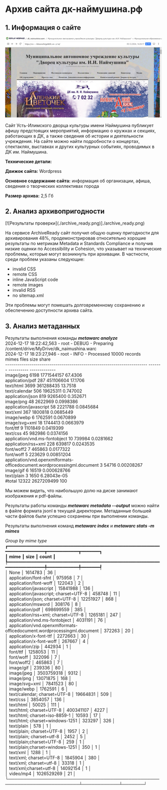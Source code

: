 # Архив сайта дк-наймушина.рф 

## **1\. Информация о сайте**

[![Скриншот архива сайта](./replay_web.png)](./replay_web.png)

Сайт Усть-Илимского дворца культуры имени Наймушина публикует афишу предстоящих мероприятий, информацию о кружках и секциях, работающих в ДК, а также сведения об истории и деятельности учреждения. На сайте можно найти подробности о концертах, спектаклях, выставках и других культурных событиях, проводимых в ДК им. Наймушина.

**Технические детали:**

**Движок сайта:** Wordpress 

**Основное содержание сайта:** информация об организации, афиша, сведения о творческих коллективах города

**Размер архива:** 2,5 Гб

## **2\. Анализ архивопригодности**

\[\!\[Результаты проверки\](./archive\_ready.png)\]./archive\_ready.png)

На сервисе ArchiveReady сайт получил общую оценку пригодности для архивирования 48%, продемонстрировав относительно хорошие результаты по метрикам Metadata и Standards Compliance и получив низкие оценки по Accessibility и Cohesion, что указывает на технические проблемы, которые могут возникнуть при архивации. В частности, среди проблем указаны следующие:

* invalid CSS  
* remote CSS   
* inline JavaScript code  
* remote images  
* invalid RSS  
* no sitemap.xml

Эти проблемы могут помешать долговременному сохранению и обеспечению доступности архива сайта.

## **3\. Анализ метаданных**

Результаты выполнения команды ***metawarc analyze***   
2024-12-17 18:22:42,563 \- root \- DEBUG \- Preparing /content/drive/MyDrive/dk\_naimushina.warc  
2024-12-17 18:23:27,946 \- root \- INFO \- Processed 10000 records  
mimes                                                                      files        size          share  
\-----------------------------------------------------------------------  \-------  \----------  \-------------  
image/jpeg                                                                  6198  1771544157   67.4306  
application/pdf                                                              287   451106604   17.1706  
text/html                                                                   3699   361288435   13.7518  
text/calendar                                                                506    19625311    0.747002  
application/json                                                             819     9265400    0.352671  
image/png                                                                     48     2622969    0.0998386  
application/javascript                                                        58     2221788    0.0845684  
text/xml                                                                     367     1800818    0.0685449  
image/webp                                                                     6     1762591    0.0670899  
image/svg+xml                                                                 18     1744413    0.0663979  
font/ttf                                                                       9     1101849    0.0419399  
text/css                                                                      45      982986    0.0374156  
application/vnd.ms-fontobject                                                 10      739984    0.0281662  
application/rss+xml                                                          228      639817    0.0243535  
font/woff2                                                                     7      465863    0.0177322  
font/woff                                                                      5      223629    0.00851204  
application/vnd.openxmlformats-officedocument.wordprocessingml.document        3       54716    0.00208267  
image/gif                                                                      6       16519    0.000628766  
text/plain                                                                     3        1650    6.28043e-05  
\#total                                                                     12322  2627209499  100

Мы можем видеть, что наибольшую долю на диске занимают изображения и pdf-файлы.

Результаты работы команды ***metawarc metadata \--output*** можно найти в файле формата jsonl в текущей директории. Метаданные большей части файлов были успешно сохранены при выполнении команды.

Результаты выполнения команд ***metawarc index*** и ***metawarc stats \-m mimes***

*Group by mime type*                                         
┏━━━━━━━━━━━━━━━━━━━━━━━━━━━━━━━━━━━━━━━━━━━━━━━━━━━━━━━━━━━━━━━━━━━━━━━━━┳━━━━━━━━━━━━┳━━━━━━━┓  
┃ **mime**                                                                   ┃ **size**      ┃ **count** ┃  
┡━━━━━━━━━━━━━━━━━━━━━━━━━━━━━━━━━━━━━━━━━━━━━━━━━━━━━━━━━━━━━━━━━━━━━━━━━╇━━━━━━━━━━━━╇━━━━━━━┩  
│ None                                                                   │ 1614783   │   36 │  
│ application/font-sfnt                                                  │ 975958    │    7 │  
│ application/font-woff                                                  │ 122043    │    2 │  
│ application/javascript                                                 │ 15841988  │  136 │  
│ application/javascript; charset=UTF-8                                  │ 458748    │   11 │  
│ application/json; charset=UTF-8                                        │ 12251927  │  868 │  
│ application/msword                                                     │ 308176    │    8 │  
│ application/pdf                                                        │ 698699559 │  385 │  
│ application/rss+xml; charset=UTF-8                                     │ 1265181   │  247 │  
│ application/vnd.ms-fontobject                                          │ 4031191   │   76 │  
│ application/vnd.openxmlformats-officedocument.wordprocessingml.document │ 372263    │   20 │  
│ application/x-font-ttf                                                 │ 2272663   │   30 │  
│ application/x-font-woff                                                │ 267667    │    4 │  
│ application/zip                                                        │ 442934    │    1 │  
│ font/ttf                                                               │ 1258053   │   11 │  
│ font/woff                                                              │ 322096    │    7 │  
│ font/woff2                                                             │ 465863    │    7 │  
│ image/gif                                                              │ 239336    │   80 │  
│ image/jpeg                                                             │ 3503759318 │ 9312 │  
│ image/png                                                              │ 13071875  │  168 │  
│ image/svg+xml                                                          │ 7841523   │   80 │  
│ image/webp                                                             │ 1762591   │    6 │  
│ text/calendar; charset=UTF-8                                           │ 19664831  │  509 │  
│ text/css                                                               │ 3854057   │  136 │  
│ text/html                                                              │ 50025     │  111 │  
│ text/html; charset=UTF-8                                               │ 400341107 │ 4227 │  
│ text/html; charset=iso-8859-1                                          │ 10593     │   17 │  
│ text/html; charset=windows-1251                                        │ 323297    │  326 │  
│ text/plain                                                             │ 578       │    1 │  
│ text/plain; charset=UTF-8                                              │ 1957      │    2 │  
│ text/plain; charset=utf-8                                              │ 2452      │    5 │  
│ text/plain;charset=UTF-8                                               │ 259       │    1 │  
│ text/plain;charset=windows-1251                                        │ 350       │    1 │  
│ text/xml                                                               │ 1288      │    1 │  
│ text/xml; charset=UTF-8                                                │ 1845904   │  380 │  
│ text/xml; charset=utf-8                                                │ 33318     │    1 │  
│ text/xml;charset=utf-8                                                 │ 14092154  │    1 │  
│ video/mp4                                                              │ 1026529269 │   21 │  
└─────────────────────────────────────────────────────────────────────────┴────────────┴───────┘

